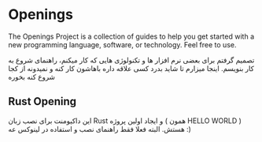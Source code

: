 # Openings

The Openings Project is a collection of guides to help you get started with a new programming language, software, or technology.
Feel free to use.

 تصمیم گرفتم برای بعضی نرم افزار ها و تکنولوژی هایی که کار میکنم، راهنمای شروع به کار بنویسم. اینجا میزارم تا شاید بدرد کسی علاقه داره باهاشون کار کنه و نمیدونه از کجا شروع کنه بخوره


## Rust Opening

این داکیومنت برای نصب زبان Rust و ایجاد اولین پروژه ( همون HELLO WORLD ) هستش. البته فعلا فقط راهنمای نصب و استفاده در لینوکس عه :)
